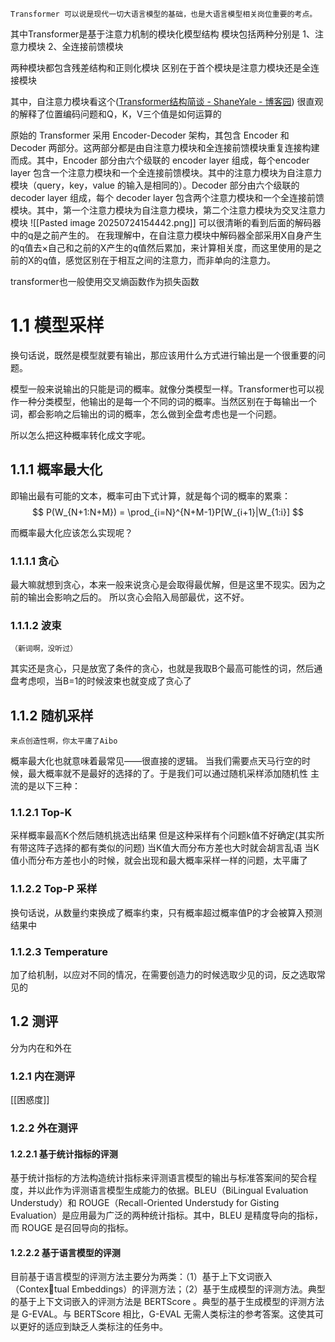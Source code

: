 	Transformer 可以说是现代一切大语言模型的基础，也是大语言模型相关岗位重要的考点。


其中Transformer是基于注意力机制的模块化模型结构
模块包括两种分别是
1、注意力模块
2、全连接前馈模块

两种模块都包含残差结构和正则化模块
区别在于首个模块是注意力模块还是全连接模块

其中，自注意力模块看这个([Transformer结构简谈 - ShaneYale - 博客园](https://www.cnblogs.com/shaneyale/p/18985456))
很直观的解释了位置编码问题和Q，K，V三个值是如何运算的

原始的 Transformer 采用 Encoder-Decoder 架构，其包含 Encoder 和 Decoder 两部分。这两部分都是由自注意力模块和全连接前馈模块重复连接构建而成。其中，Encoder 部分由六个级联的 encoder layer 组成，每个encoder layer 包含一个注意力模块和一个全连接前馈模块。其中的注意力模块为自注意力模块（query，key，value 的输入是相同的）。Decoder 部分由六个级联的decoder layer 组成，每个 decoder layer 包含两个注意力模块和一个全连接前馈模块。其中，第一个注意力模块为自注意力模块，第二个注意力模块为交叉注意力模块
![[Pasted image 20250724154442.png]]
可以很清晰的看到后面的解码器中的q是之前产生的。
在我理解中，在自注意力模块中解码器全部采用X自身产生的q值去×自己和之前的X产生的q值然后累加，来计算相关度，而这里使用的是之前的X的q值，感觉区别在于相互之间的注意力，而非单向的注意力。


transformer也一般使用交叉熵函数作为损失函数


#  1.1 模型采样

换句话说，既然是模型就要有输出，那应该用什么方式进行输出是一个很重要的问题。

模型一般来说输出的只能是词的概率。就像分类模型一样。Transformer也可以视作一种分类模型，他输出的是每一个不同的词的概率。当然区别在于每输出一个词，都会影响之后输出的词的概率，怎么做到全盘考虑也是一个问题。

所以怎么把这种概率转化成文字呢。


## 1.1.1 概率最大化

即输出最有可能的文本，概率可由下式计算，就是每个词的概率的累乘：
$$
P(W_{N+1:N+M}) = \prod_{i=N}^{N+M-1}P[W_{i+1}|W_{1:i}]
$$

而概率最大化应该怎么实现呢？

### 1.1.1.1 贪心
 最大嘛就想到贪心，本来一般来说贪心是会取得最优解，但是这里不现实。因为之前的输出会影响之后的。
 所以贪心会陷入局部最优，这不好。
 
### 1.1.1.2 波束
	（新词啊，没听过）
其实还是贪心，只是放宽了条件的贪心，也就是我取B个最高可能性的词，然后通盘考虑呗，当B=1的时候波束也就变成了贪心了

## 1.1.2 随机采样
	来点创造性啊，你太平庸了Aibo
概率最大化也就意味着最常见——很直接的逻辑。
当我们需要点天马行空的时候，最大概率就不是最好的选择的了。于是我们可以通过随机采样添加随机性
主流的是以下三种：

### 1.1.2.1 Top-K
采样概率最高K个然后随机挑选出结果
但是这种采样有个问题k值不好确定(其实所有带这阵子选择的都有类似的问题)
当K值大而分布方差也大时就会胡言乱语
当K值小而分布方差也小的时候，就会出现和最大概率采样一样的问题，太平庸了

### 1.1.2.2 Top-P 采样
换句话说，从数量约束换成了概率约束，只有概率超过概率值P的才会被算入预测结果中

### 1.1.2.3 Temperature
加了给机制，以应对不同的情况，在需要创造力的时候选取少见的词，反之选取常见的

## 1.2 测评

分为内在和外在

### 1.2.1 内在测评

[[困惑度]]

### 1.2.2 外在测评

#### 1.2.2.1 基于统计指标的评测

基于统计指标的方法构造统计指标来评测语言模型的输出与标准答案间的契合程度，并以此作为评测语言模型生成能力的依据。BLEU（BiLingual Evaluation Understudy）和 ROUGE（Recall-Oriented Understudy for Gisting Evaluation）是应用最为广泛的两种统计指标。其中，BLEU 是精度导向的指标，而 ROUGE 是召回导向的指标。

#### 1.2.2.2 基于语言模型的评测
目前基于语言模型的评测方法主要分为两类：（1）基于上下文词嵌入（Contextual Embeddings）的评测方法；（2）基于生成模型的评测方法。典型的基于上下文词嵌入的评测方法是 BERTScore 。典型的基于生成模型的评测方法是 G-EVAL。与 BERTScore 相比，G-EVAL 无需人类标注的参考答案。这使其可以更好的适应到缺乏人类标注的任务中。